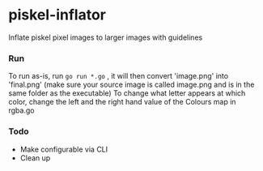 # piskel-inflator
Inflate piskel pixel images to larger images with guidelines


### Run
To run as-is, run `go run *.go` , it  will then convert 'image.png' into 'final.png' (make sure your source image is called image.png and is in the same folder as the executable)
To change what letter appears at which color, change the left and the right hand value of the Colours map in rgba.go

### Todo  
- Make configurable via CLI 
- Clean up
